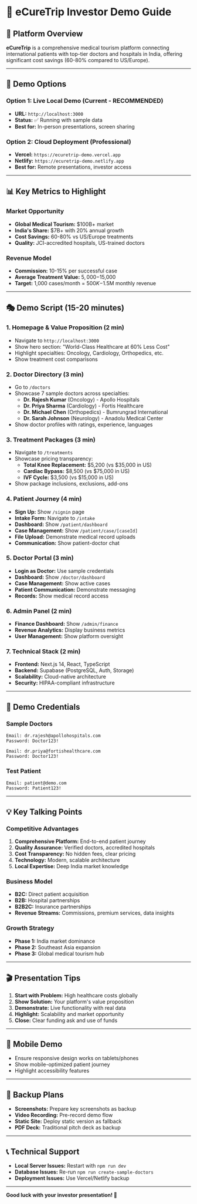 # 🏥 eCureTrip Investor Demo Guide

## 🎯 **Platform Overview**
**eCureTrip** is a comprehensive medical tourism platform connecting international patients with top-tier doctors and hospitals in India, offering significant cost savings (60-80% compared to US/Europe).

---

## 🚀 **Demo Options**

### **Option 1: Live Local Demo (Current - RECOMMENDED)**
- **URL:** `http://localhost:3000`
- **Status:** ✅ Running with sample data
- **Best for:** In-person presentations, screen sharing

### **Option 2: Cloud Deployment (Professional)**
- **Vercel:** `https://ecuretrip-demo.vercel.app`
- **Netlify:** `https://ecuretrip-demo.netlify.app`
- **Best for:** Remote presentations, investor access

---

## 📊 **Key Metrics to Highlight**

### **Market Opportunity**
- **Global Medical Tourism:** $100B+ market
- **India's Share:** $7B+ with 20% annual growth
- **Cost Savings:** 60-80% vs US/Europe treatments
- **Quality:** JCI-accredited hospitals, US-trained doctors

### **Revenue Model**
- **Commission:** 10-15% per successful case
- **Average Treatment Value:** $5,000-$15,000
- **Target:** 1,000 cases/month = $500K-$1.5M monthly revenue

---

## 🎭 **Demo Script (15-20 minutes)**

### **1. Homepage & Value Proposition (2 min)**
- Navigate to `http://localhost:3000`
- Show hero section: "World-Class Healthcare at 60% Less Cost"
- Highlight specialties: Oncology, Cardiology, Orthopedics, etc.
- Show treatment cost comparisons

### **2. Doctor Directory (3 min)**
- Go to `/doctors`
- Showcase 7 sample doctors across specialties:
  - **Dr. Rajesh Kumar** (Oncology) - Apollo Hospitals
  - **Dr. Priya Sharma** (Cardiology) - Fortis Healthcare  
  - **Dr. Michael Chen** (Orthopedics) - Bumrungrad International
  - **Dr. Sarah Johnson** (Neurology) - Anadolu Medical Center
- Show doctor profiles with ratings, experience, languages

### **3. Treatment Packages (3 min)**
- Navigate to `/treatments`
- Showcase pricing transparency:
  - **Total Knee Replacement:** $5,200 (vs $35,000 in US)
  - **Cardiac Bypass:** $8,500 (vs $75,000 in US)
  - **IVF Cycle:** $3,500 (vs $15,000 in US)
- Show package inclusions, exclusions, add-ons

### **4. Patient Journey (4 min)**
- **Sign Up:** Show `/signin` page
- **Intake Form:** Navigate to `/intake`
- **Dashboard:** Show `/patient/dashboard`
- **Case Management:** Show `/patient/case/[caseId]`
- **File Upload:** Demonstrate medical record uploads
- **Communication:** Show patient-doctor chat

### **5. Doctor Portal (3 min)**
- **Login as Doctor:** Use sample credentials
- **Dashboard:** Show `/doctor/dashboard`
- **Case Management:** Show active cases
- **Patient Communication:** Demonstrate messaging
- **Records:** Show medical record access

### **6. Admin Panel (2 min)**
- **Finance Dashboard:** Show `/admin/finance`
- **Revenue Analytics:** Display business metrics
- **User Management:** Show platform oversight

### **7. Technical Stack (2 min)**
- **Frontend:** Next.js 14, React, TypeScript
- **Backend:** Supabase (PostgreSQL, Auth, Storage)
- **Scalability:** Cloud-native architecture
- **Security:** HIPAA-compliant infrastructure

---

## 🔐 **Demo Credentials**

### **Sample Doctors**
```
Email: dr.rajesh@apollohospitals.com
Password: Doctor123!

Email: dr.priya@fortishealthcare.com  
Password: Doctor123!
```

### **Test Patient**
```
Email: patient@demo.com
Password: Patient123!
```

---

## 💡 **Key Talking Points**

### **Competitive Advantages**
1. **Comprehensive Platform:** End-to-end patient journey
2. **Quality Assurance:** Verified doctors, accredited hospitals
3. **Cost Transparency:** No hidden fees, clear pricing
4. **Technology:** Modern, scalable architecture
5. **Local Expertise:** Deep India market knowledge

### **Business Model**
- **B2C:** Direct patient acquisition
- **B2B:** Hospital partnerships
- **B2B2C:** Insurance partnerships
- **Revenue Streams:** Commissions, premium services, data insights

### **Growth Strategy**
- **Phase 1:** India market dominance
- **Phase 2:** Southeast Asia expansion
- **Phase 3:** Global medical tourism hub

---

## 🎬 **Presentation Tips**

1. **Start with Problem:** High healthcare costs globally
2. **Show Solution:** Your platform's value proposition
3. **Demonstrate:** Live functionality with real data
4. **Highlight:** Scalability and market opportunity
5. **Close:** Clear funding ask and use of funds

---

## 📱 **Mobile Demo**
- Ensure responsive design works on tablets/phones
- Show mobile-optimized patient journey
- Highlight accessibility features

---

## 🚨 **Backup Plans**
- **Screenshots:** Prepare key screenshots as backup
- **Video Recording:** Pre-record demo flow
- **Static Site:** Deploy static version as fallback
- **PDF Deck:** Traditional pitch deck as backup

---

## 📞 **Technical Support**
- **Local Server Issues:** Restart with `npm run dev`
- **Database Issues:** Re-run `npm run create-sample-doctors`
- **Deployment Issues:** Use Vercel/Netlify backup

---

**Good luck with your investor presentation! 🚀**
